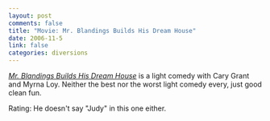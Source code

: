 ```yaml
--- 
layout: post
comments: false
title: "Movie: Mr. Blandings Builds His Dream House"
date: 2006-11-5
link: false
categories: diversions
---
```

<i><a href="http://imdb.com/title/tt0040613/" title="Mr. Blandings Builds His Dream House">Mr. Blandings Builds His Dream House</a></i> is a light comedy with Cary Grant and Myrna Loy. Neither the best nor the worst light comedy every, just good clean fun.

Rating: He doesn't say "Judy" in this one either.
